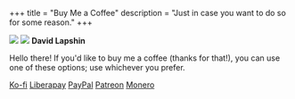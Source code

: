 +++
title = "Buy Me a Coffee"
description = "Just in case you want to do so for some reason."
+++

<div id="coffee-container">
    <img id="coffee-avatar" class="no-hover" src="../assets/avatar.svg" />
    <img id="coffee-banner" class="transparent no-hover" src="../assets/banner.png" />
    <strong id="coffee-title">David Lapshin</strong>
    <p id="coffee-message">Hello there! If you'd like to buy me a coffee (thanks for that!), you can use one of these options; use whichever you prefer.</p>
    <p class="dialog-buttons" id="coffee-buttons">
        <a id="ko-fi" class="inline-button" href="https://ko-fi.com/daudix">Ko-fi</a>
        <a id="liberapay" class="inline-button" href="https://liberapay.com/daudix">Liberapay</a>
        <a id="paypal" class="inline-button" href="https://paypal.me/Daudix">PayPal</a>
        <a id="patreon" class="inline-button" href="https://patreon.com/daudix">Patreon</a>
        <a id="monero" class="inline-button" href="monero.txt">Monero</a>
    </p>
</div>
